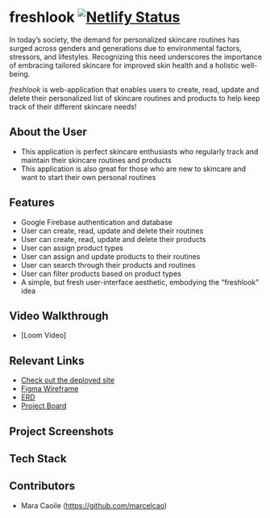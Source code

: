 # freshlook [![Netlify Status](https://api.netlify.com/api/v1/badges/1106810a-4862-432f-a99f-8d10e93ecbee/deploy-status)](https://app.netlify.com/sites/freshlook-skincare/deploys)

In today’s society, the demand for personalized skincare routines has surged across genders and generations due to environmental factors, stressors, and lifestyles. 
Recognizing this need underscores the importance of embracing tailored skincare for improved skin health and a holistic well-being.

<i>freshlook</i> is web-application that enables users to create, read, update and delete their personalized list of skincare routines and products to help keep track of their different skincare needs!

## About the User 
- This application is perfect skincare enthusiasts who regularly track and maintain their skincare routines and products
- This application is also great for those who are new to skincare and want to start their own personal routines 

## Features 
- Google Firebase authentication and database
- User can create, read, update and delete their routines
- User can create, read, update and delete their products
- User can assign product types
- User can assign and update products to their routines
- User can search through their products and routines
- User can filter products based on product types
- A simple, but fresh user-interface aesthetic, embodying the “freshlook” idea

## Video Walkthrough
- [Loom Video] 

## Relevant Links 
- [Check out the deployed site](https://freshlook-skincare.netlify.app/)
- [Figma Wireframe](https://www.figma.com/file/h3K2JmOrXQrEmPGW91AxAX/Freshlook---Frontend-Capstone---Mara-Caoile?type=design&node-id=0-1&mode=design&t=VwOuUO61lPjjCG3s-0)
- [ERD](https://dbdiagram.io/d/Freshlook-Frontend-Capstone-ERD-64d1437b02bd1c4a5e623c59)
- [Project Board](https://github.com/users/marcelcao/projects/4)

## Project Screenshots 

## Tech Stack

## Contributors
- Mara Caoile (https://github.com/marcelcao)


